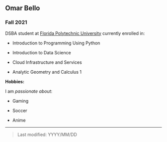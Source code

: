 ## Omar Bello

### Fall 2021

DSBA student at [Florida Polytechnic University](https://www.floridapoly.edu) currently enrolled in: 

- Introduction to Programming Using Python

- Introduction to Data Science

- Cloud Infrastructure and Services

- Analytic Geometry and Calculus 1

**Hobbies:**

I am _passionate about_: 

- Gaming

- Soccer

- Anime

***

> Last modified: YYYY/MM/DD

